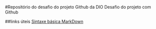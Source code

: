 #Repositório do desafio do projeto Github da DIO
Desafio do projeto com Github

##links úteis
[Sintaxe básica MarkDown](https://www.markdownguide.org/basic-syntax)
